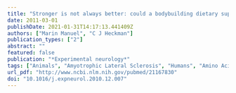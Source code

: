 ```yaml
---
title: "Stronger is not always better: could a bodybuilding dietary supplement lead to ALS?"
date: 2011-03-01
publishDate: 2021-01-31T14:17:13.441409Z
authors: ["Marin Manuel", "C J Heckman"]
publication_types: ["2"]
abstract: ""
featured: false
publication: "*Experimental neurology*"
tags: ["Animals", "Amyotrophic Lateral Sclerosis", "Humans", "Amino Acids- Branched-Chain", "Dietary Supplements", "Muscle Strength", "Resistance Training", ""]
url_pdf: "http://www.ncbi.nlm.nih.gov/pubmed/21167830"
doi: "10.1016/j.expneurol.2010.12.007"
---
```


